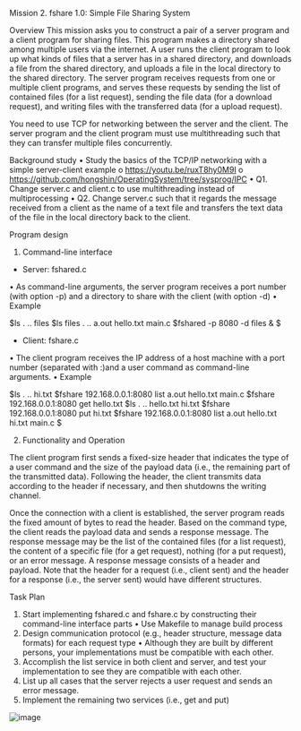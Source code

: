 Mission 2. fshare 1.0: Simple File Sharing System

Overview
This mission asks you to construct a pair of a server program and a client program for sharing files. This program makes a directory shared among multiple users via the internet. A user runs the client program to look up what kinds of files that a server has in a shared directory, and downloads a file from the shared directory, and uploads a file in the local directory to the shared directory. The server program receives requests from one or multiple client programs, and serves these requests by sending the list of contained files (for a list request), sending the file data (for a download request), and writing files with the transferred data (for a upload request).

  You need to use TCP for networking between the server and the client. The server program and the client program must use multithreading such that they can transfer multiple files concurrently.

Background study
•	Study the basics of the TCP/IP networking with a simple server-client example
o	https://youtu.be/ruxT8hy0M9I
o	https://github.com/hongshin/OperatingSystem/tree/sysprog/IPC
•	Q1. Change server.c and client.c to use multithreading instead of multiprocessing
•	Q2. Change server.c such that it regards the message received from a client as the name of a text file and transfers the text data of the file in the local directory back to the client.

Program design 


1.	Command-line interface

-  Server: fshared.c


•	As command-line arguments, the server program receives a port number (with option -p) and a directory to share with the client (with option -d)
•	Example
 
$ls
. 	..	files
$ls files
.	..	a.out		hello.txt		main.c
$fshared -p 8080 -d files &
$
 
- Client: fshare.c


•	The client program receives the IP address of a host machine with a port number (separated with :)and a user command as command-line arguments.
•	Example
 
$ls
.	..	hi.txt
$fshare 192.168.0.0.1:8080 list
a.out
hello.txt
main.c
$fshare 192.168.0.0.1:8080 get hello.txt
$ls
.	..	hello.txt	hi.txt
$fshare 192.168.0.0.1:8080 put hi.txt
$fshare 192.168.0.0.1:8080 list
a.out
hello.txt
hi.txt
main.c
$
 


2.	Functionality and Operation

The client program first sends a fixed-size header that indicates the type of a user command and the size of the payload data (i.e., the remaining part of the transmitted data). Following the header, the client transmits data according to the header if necessary, and then shutdowns the writing channel.

  Once the connection with a client is established, the server program reads the fixed amount of bytes to read the header. Based on the command type, the client reads the payload data and sends a response message. The response message may be the list of the contained files (for a list request), the content of a specific file (for a get request), nothing (for a put request), or an error message. A response message consists of a header and payload. Note that the header for a request (i.e., client sent) and the header for a response (i.e., the server sent) would have different structures.

Task Plan
1.	Start implementing fshared.c and fshare.c by constructing their command-line interface parts
•	Use Makefile to manage build process
2.	Design communication protocol (e.g., header structure, message data formats) for each request type
•	Although they are built by different persons, your implementations must be compatible with each other.
3.	Accomplish the list service in both client and server, and test your implementation to see they are compatible with each other.
4.	List up all cases that the server rejects a user request and sends an error message.
5.	Implement the remaining two services (i.e., get and put)



![image](https://user-images.githubusercontent.com/70479118/124770548-62ff5380-df75-11eb-86a2-9e2140aaba37.png)
